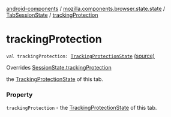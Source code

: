 [android-components](../../index.md) / [mozilla.components.browser.state.state](../index.md) / [TabSessionState](index.md) / [trackingProtection](./tracking-protection.md)

# trackingProtection

`val trackingProtection: `[`TrackingProtectionState`](../-tracking-protection-state/index.md) [(source)](https://github.com/mozilla-mobile/android-components/blob/master/components/browser/state/src/main/java/mozilla/components/browser/state/state/TabSessionState.kt#L27)

Overrides [SessionState.trackingProtection](../-session-state/tracking-protection.md)

the [TrackingProtectionState](../-tracking-protection-state/index.md) of this tab.

### Property

`trackingProtection` - the [TrackingProtectionState](../-tracking-protection-state/index.md) of this tab.